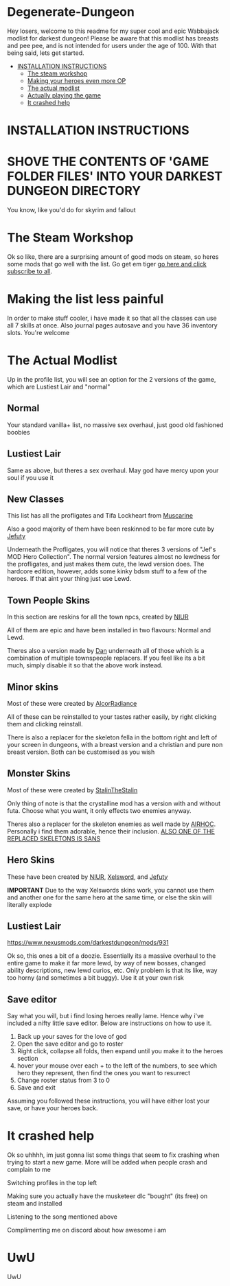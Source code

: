 # Degenerate-Dungeon
Hey losers, welcome to this readme for my super cool and epic Wabbajack modlist for darkest dungeon! Please be aware that this modlist has breasts and pee pee, and is not intended for users under the age of 100. With that being said, lets get started.
- [INSTALLATION INSTRUCTIONS](#INSTALLATION-INSTRUCTIONS)
  - [The steam workshop](#The-Steam-Workshop)
  - [Making your heroes even more OP](#Making-your-heroes-even-more-OP)
  - [The actual modlist](#The-Actual-Modlist)
  - [Actually playing the game](#Actually-playing-the-game)
  - [It crashed help](#It-Crashed-Help)

    
# INSTALLATION INSTRUCTIONS
# SHOVE THE CONTENTS OF 'GAME FOLDER FILES' INTO YOUR DARKEST DUNGEON DIRECTORY
You know, like you'd do for skyrim and fallout

# The Steam Workshop
Ok so like, there are a surprising amount of good mods on steam, so heres some mods that go well with the list. Go get em tiger [go here and click subscribe to all](https://steamcommunity.com/sharedfiles/filedetails/?id=2264507822).

# Making the list less painful
In order to make stuff cooler, i have made it so that all the classes can use all 7 skills at once. Also journal pages autosave and you have 36 inventory slots. You're welcome

# The Actual Modlist

Up in the profile list, you will see an option for the 2 versions of the game, which are Lustiest Lair and "normal"

## Normal
Your standard vanilla+ list, no massive sex overhaul, just good old fashioned boobies

## Lustiest Lair
Same as above, but theres a sex overhaul. May god have mercy upon your soul if you use it

## New Classes

This list has all the profligates and Tifa Lockheart from [Muscarine](https://www.nexusmods.com/darkestdungeon/users/330348?tab=user+files)

Also a good majority of them have been reskinned to be far more cute by [Jefuty](https://www.nexusmods.com/darkestdungeon/users/2034155?tab=user+files)

Underneath the Profligates, you will notice that theres 3 versions of "Jef's MOD Hero Collection". The normal version features almost no lewdness for the profligates, and just makes them cute, the lewd version does. The hardcore edition, however, adds some kinky bdsm stuff to a few of the heroes. If that aint your thing just use Lewd.

## Town People Skins

In this section are reskins for all the town npcs, created by [NIUR](https://www.nexusmods.com/darkestdungeon/users/64319641?tab=user+files)

All of them are epic and have been installed in two flavours: Normal and Lewd.

Theres also a version made by [Dan](https://www.loverslab.com/profile/1399769-dan-_/) underneath all of those which is a combination of multiple townspeople replacers. If you feel like its a bit much, simply disable it so that the above work instead.

## Minor skins

Most of these were created by [AlcorRadiance](https://www.nexusmods.com/darkestdungeon/users/91003303?tab=user+files)

All of these can be reinstalled to your tastes rather easily, by right clicking them and clicking reinstall.

There is also a replacer for the skeleton fella in the bottom right and left of your screen in dungeons, with a breast version and a christian and pure non breast version. Both can be customised as you wish

## Monster Skins

Most of these were created by [StalinTheStalin](https://www.nexusmods.com/darkestdungeon/users/4913083?tab=user+files&BH=0)

Only thing of note is that the crystalline mod has a version with and without futa. Choose what you want, it only effects two enemies anyway.

Theres also a replacer for the skeleton enemies as well made by [AIRHOC](https://www.nexusmods.com/darkestdungeon/users/91445153?tab=user+files). Personally i find them adorable, hence their inclusion. [ALSO ONE OF THE REPLACED SKELETONS IS SANS](https://cdn.discordapp.com/attachments/650401195411636224/729154961820090429/SPOILER_skeleton_captain.sprite.attack_mace.png)

## Hero Skins

These have been created by [NIUR](https://www.nexusmods.com/darkestdungeon/users/64319641?tab=user+files), [Xelsword](https://www.nexusmods.com/darkestdungeon/users/79892533?tab=user+files), and [Jefuty](https://www.nexusmods.com/darkestdungeon/users/2034155?tab=user+files)

**IMPORTANT**
Due to the way Xelswords skins work, you cannot use them and another one for the same hero at the same time, or else the skin will literally explode


## Lustiest Lair

https://www.nexusmods.com/darkestdungeon/mods/931

Ok so, this ones a bit of a doozie. Essentially its a massive overhaul to the entire game to make it far more lewd, by way of new bosses, changed ability descriptions, new lewd curios, etc. Only problem is that its like, way too horny (and sometimes a bit buggy). Use it at your own risk

## Save editor

Say what you will, but i find losing heroes really lame. Hence why i've included a nifty little save editor. Below are instructions on how to use it.
1. Back up your saves for the love of god
2. Open the save editor and go to roster
3. Right click, collapse all folds, then expand until you make it to the heroes section
4. hover your mouse over each + to the left of the numbers, to see which hero they represent, then find the ones you want to resurrect
5. Change roster status from 3 to 0
6. Save and exit

Assuming you followed these instructions, you will have either lost your save, or have your heroes back.

# It crashed help
Ok so uhhhh, im just gonna list some things that seem to fix crashing when trying to start a new game. More will be added when people crash and complain to me

Switching profiles in the top left

Making sure you actually have the musketeer dlc "bought" (its free) on steam and installed

Listening to the song mentioned above

Complimenting me on discord about how awesome i am


# UwU
UwU
